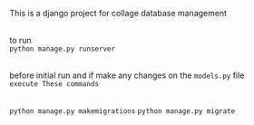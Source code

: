 This is a django project for collage database management<br><br>

to run <br>
```python manage.py runserver```<br><br>

before initial run and if make any changes on the ``models.py`` file<br>
`execute These commands` <br><br>

```python manage.py makemigrations```
```python manage.py migrate```